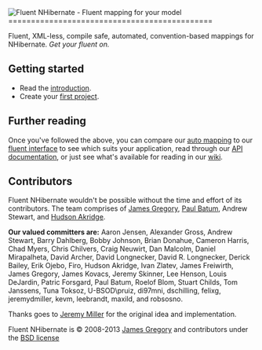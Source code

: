 <img src="https://github.com/jagregory/fluent-nhibernate/blob/master/docs/logo.png" alt="Fluent NHibernate - Fluent mapping for your model" />
=============================================

Fluent, XML-less, compile safe, automated, convention-based mappings for NHibernate. *Get your fluent on.*


Getting started
---------------------------------------------

* Read the [introduction](https://github.com/jagregory/fluent-nhibernate/wiki/Getting-started).
* Create your [first project](https://github.com/jagregory/fluent-nhibernate/wiki/Getting-started#wiki-yourfirstproject).


Further reading
---------------------------------------------

Once you've followed the above, you can compare our [auto mapping](https://github.com/jagregory/fluent-nhibernate/wiki/Auto-mapping) to our [fluent interface](https://github.com/jagregory/fluent-nhibernate/wiki/Fluent-mapping) to see which suits your application, read through our [API documentation](https://github.com/jagregory/fluent-nhibernate/wiki/Fluent-configuration), or just see what's available for reading in our [wiki](https://github.com/jagregory/fluent-nhibernate/wiki).


Contributors
---------------------------------------------

Fluent NHibernate wouldn't be possible without the time and effort of its contributors. The team comprises of [James Gregory](http://jagregory.com), [Paul Batum](http://www.paulbatum.com), Andrew Stewart, and [Hudson Akridge](http://www.bestguesstheory.com).

**Our valued committers are:** Aaron Jensen, Alexander Gross, Andrew Stewart, Barry Dahlberg, Bobby Johnson, Brian Donahue, Cameron Harris, Chad Myers, Chris Chilvers, Craig Neuwirt, Dan Malcolm, Daniel Mirapalheta, David Archer, David Longnecker, David R. Longnecker, Derick Bailey, Erik Ojebo, Firo, Hudson Akridge, Ivan Zlatev, James Freiwirth, James Gregory, James Kovacs, Jeremy Skinner, Lee Henson, Louis DeJardin, Patric Forsgard, Paul Batum, Roelof Blom, Stuart Childs, Tom Janssens, Tuna Toksoz, U-BSOD\pruiz, di97mni, dschilling, felixg, jeremydmiller, kevm, leebrandt, maxild, and robsosno.</p>

Thanks goes to [Jeremy Miller](http://codebetter.com/blogs/jeremy.miller) for the original idea and implementation.
    
Fluent NHibernate is &copy; 2008-2013 [James Gregory](http://jagregory.com) and contributors under the [BSD license](fluent-nhibernate/blob/master/LICENSE.txt)
